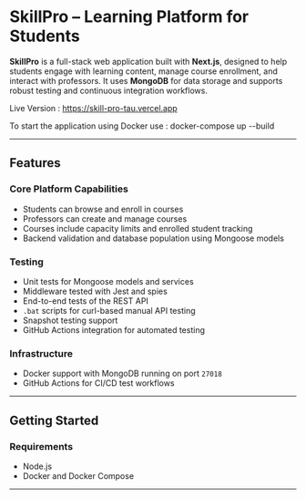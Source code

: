 # SkillPro – Learning Platform for Students

**SkillPro** is a full-stack web application built with **Next.js**, designed to help students engage with learning content, manage course enrollment, and interact with professors. It uses **MongoDB** for data storage and supports robust testing and continuous integration workflows.

Live Version : https://skill-pro-tau.vercel.app

To start the application using Docker use : docker-compose up --build 

---

## Features

### Core Platform Capabilities

- Students can browse and enroll in courses
- Professors can create and manage courses
- Courses include capacity limits and enrolled student tracking
- Backend validation and database population using Mongoose models

### Testing

- Unit tests for Mongoose models and services
- Middleware tested with Jest and spies
- End-to-end tests of the REST API
- `.bat` scripts for curl-based manual API testing
- Snapshot testing support
- GitHub Actions integration for automated testing

### Infrastructure

- Docker support with MongoDB running on port `27018`
- GitHub Actions for CI/CD test workflows

---

## Getting Started

### Requirements

- Node.js
- Docker and Docker Compose

---


